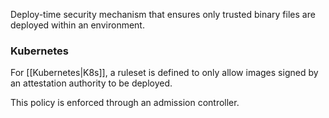 
Deploy-time security mechanism that ensures only trusted binary files are deployed within an environment.

### Kubernetes

For [[Kubernetes|K8s]], a ruleset is defined to only allow images signed by an attestation authority to be deployed.

This policy is enforced through an admission controller.